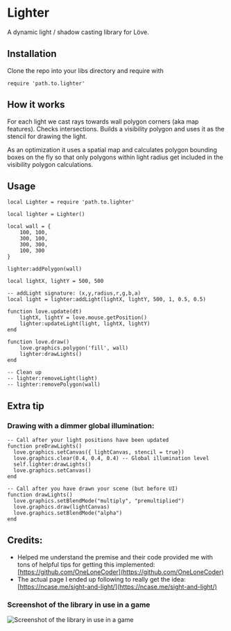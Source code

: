 # Lighter

A dynamic light / shadow casting library for Löve.

## Installation
Clone the repo into your libs directory and require with 

    require 'path.to.lighter'

## How it works
For each light we cast rays towards wall polygon corners (aka map features). Checks intersections.
Builds a visibility polygon and uses it as the stencil for drawing the light.

As an optimization it uses a spatial map and calculates polygon bounding boxes on the fly so that only polygons within light radius get included in the visibility polygon calculations.

## Usage
    local Lighter = require 'path.to.lighter'

    local lighter = Lighter()

    local wall = {
        100, 100,
        300, 100,
        300, 300,
        100, 300
    }

    lighter:addPolygon(wall)

    local lightX, lightY = 500, 500

    -- addLight signature: (x,y,radius,r,g,b,a)
    local light = lighter:addLight(lightX, lightY, 500, 1, 0.5, 0.5)

    function love.update(dt)
        lightX, lightY = love.mouse.getPosition()
        lighter:updateLight(light, lightX, lightY)
    end

    function love.draw()
        love.graphics.polygon('fill', wall)
        lighter:drawLights()
    end

    -- Clean up
    -- lighter:removeLight(light)
    -- lighter:removePolygon(wall)

## Extra tip
### Drawing with a dimmer global illumination:
    -- Call after your light positions have been updated
    function preDrawLights()
      love.graphics.setCanvas({ lightCanvas, stencil = true})
      love.graphics.clear(0.4, 0.4, 0.4) -- Global illumination level
      self.lighter:drawLights()
      love.graphics.setCanvas()
    end
    
    -- Call after you have drawn your scene (but before UI)
    function drawLights()
      love.graphics.setBlendMode("multiply", "premultiplied")
      love.graphics.draw(lightCanvas)
      love.graphics.setBlendMode("alpha")
    end


## Credits:
  * Helped me understand the premise and their code provided me with tons of helpful tips for getting this implemented: [https://github.com/OneLoneCoder](https://github.com/OneLoneCoder)
  * The actual page I ended up following to really get the idea: [https://ncase.me/sight-and-light/](https://ncase.me/sight-and-light/)


### Screenshot of the library in use in a game
![Screenshot of the library in use in a game](./screenshot.jpg)

